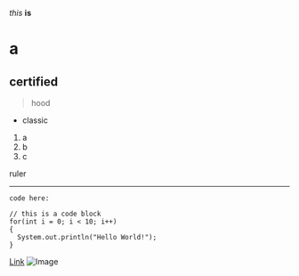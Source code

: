 *this*
**is**

a
=
certified
---------
> hood
* classic

1. a
2. b
3. c

ruler

---

`code here:`

```
// this is a code block
for(int i = 0; i < 10; i++)
{
  System.out.println("Hello World!");
}
```

[Link](http://youtube.com)
![Image](http://url/a.png)	
